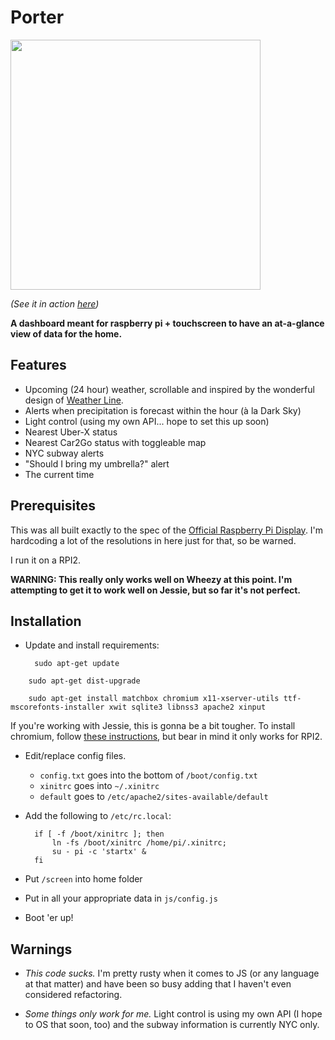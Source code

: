 Porter
=========

<img src="https://github.com/lanewinfield/porter/blob/master/porter.png" width="400px" />

*(See it in action [here](http://gfycat.com/SpeedyAlertDrake))*

**A dashboard meant for raspberry pi + touchscreen to have an at-a-glance view of data for the home.**

Features
---------

* Upcoming (24 hour) weather, scrollable and inspired by the wonderful design of [Weather Line](http://weatherlineapp.com/).
* Alerts when precipitation is forecast within the hour (à la Dark Sky)
* Light control (using my own API... hope to set this up soon)
* Nearest Uber-X status
* Nearest Car2Go status with toggleable map
* NYC subway alerts
* "Should I bring my umbrella?" alert
* The current time


Prerequisites
---------

This was all built exactly to the spec of the [Official Raspberry Pi Display](https://www.raspberrypi.org/blog/the-eagerly-awaited-raspberry-pi-display/). I'm hardcoding a lot of the resolutions in here just for that, so be warned.

I run it on a RPI2.

**WARNING: This really only works well on Wheezy at this point. I'm attempting to get it to work well on Jessie, but so far it's not perfect.**


Installation
---------

* Update and install requirements:

		sudo apt-get update
<!--meh -->
		sudo apt-get dist-upgrade
<!--meh -->
		sudo apt-get install matchbox chromium x11-xserver-utils ttf-mscorefonts-installer xwit sqlite3 libnss3 apache2 xinput
<!--meh-->

If you're working with Jessie, this is gonna be a bit tougher. To install chromium, follow [these instructions](https://www.raspberrypi.org/forums/viewtopic.php?t=121195&p=818455), but bear in mind it only works for RPI2.

* Edit/replace config files.

	* `config.txt` goes into the bottom of `/boot/config.txt`
	* `xinitrc` goes into `~/.xinitrc`
	* `default` goes to `/etc/apache2/sites-available/default`

* Add the following to `/etc/rc.local`:

		if [ -f /boot/xinitrc ]; then
			ln -fs /boot/xinitrc /home/pi/.xinitrc;
			su - pi -c 'startx' &
		fi

* Put `/screen` into home folder

* Put in all your appropriate data in `js/config.js`

* Boot 'er up!

Warnings
---------

* *This code sucks.* I'm pretty rusty when it comes to JS (or any language at that matter) and have been so busy adding that I haven't even considered refactoring.

* *Some things only work for me.* Light control is using my own API (I hope to OS that soon, too) and the subway information is currently NYC only.
